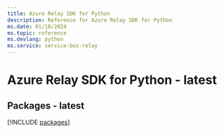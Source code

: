```yaml
---
title: Azure Relay SDK for Python
description: Reference for Azure Relay SDK for Python
ms.date: 01/18/2024
ms.topic: reference
ms.devlang: python
ms.service: service-bus-relay
---
```

# Azure Relay SDK for Python - latest
## Packages - latest
[!INCLUDE [packages](relay-index.md)]